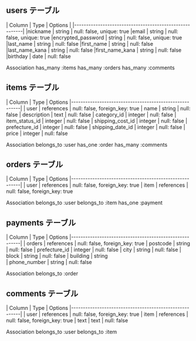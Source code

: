 ## users テーブル
| Column            | Type    |	Options  |
|--------------------------------------------------------|
|nickname	          | string	| null: false, unique: true
|email	            | string	| null: false, unique: true
|encrypted_password	| string	| null: false, unique: true
|last_name	        | string	| null: false
|first_name	        | string	| null: false
|last_name_kana	    | string	| null: false
|first_name_kana	  | string	| null: false
|birthday	          | date	  | null: false

Association
has_many :items
has_many :orders
has_many :comments

## items テーブル
| Column	          | Type	      | Options
|--------------------------------------------------------|
| user	            | references	| null: false, foreign_key: true
| name	            | string	    | null: false
| description	      | text	      | null: false
| category_id	      | integer     |	null: false
| item_status_id	  | integer	    | null: false
| shipping_cost_id	| integer	    | null: false
| prefecture_id	    | integer	    | null: false
| shipping_date_id	| integer    	| null: false
| price	            | integer	    | null: false

Association
belongs_to :user
has_one :order
has_many :comments

## orders テーブル
| Column	          | Type	      | Options
|--------------------------------------------------------|
| user	            | references	| null: false, foreign_key: true
| item	            | references	| null: false, foreign_key: true

Association
belongs_to :user
belongs_to :item
has_one :payment

## payments テーブル
| Column	          | Type	      | Options
|--------------------------------------------------------|
| orders	          | references	| null: false, foreign_key: true
| postcode	        | string	    | null: false
| prefecture_id	    | integer    	| null: false
| city	            | string	    | null: false
| block	            | string	    | null: false
| building	        | string	
| phone_number      |	string	    | null: false

Association
belongs_to :order

## comments テーブル
| Column	          | Type	      | Options
|--------------------------------------------------------|
| user	            | references	| null: false, foreign_key: true
| item	            | references	| null: false, foreign_key: true
| text	            | text	      | null: false

Association
belongs_to :user
belongs_to :item
